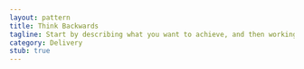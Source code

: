 ```yaml
---
layout: pattern
title: Think Backwards
tagline: Start by describing what you want to achieve, and then working out the steps to get there.
category: Delivery
stub: true
---
```

